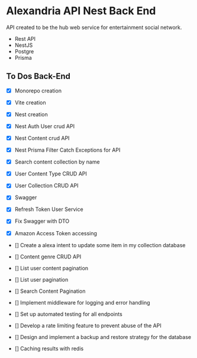 # Alexandria API Nest Back End

API created to be the hub web service for entertainment social network.

- Rest API
- NestJS
- Postgre
- Prisma

## To Dos Back-End

- [x] Monorepo creation

- [x] Vite creation

- [x] Nest creation

- [x] Nest Auth User crud API

- [x] Nest Content crud API

- [x] Nest Prisma Filter Catch Exceptions for API

- [x] Search content collection by name

- [x] User Content Type CRUD API

- [x] User Collection CRUD API

- [x] Swagger

- [x] Refresh Token User Service

- [x] Fix Swagger with DTO

- [x] Amazon Access Token accessing

- [] Create a alexa intent to update some item in my collection database

- [] Content genre CRUD API

- [] List user content pagination

- [] List user pagination

- [] Search Content Pagination

- [] Implement middleware for logging and error handling

- [] Set up automated testing for all endpoints

- [] Develop a rate limiting feature to prevent abuse of the API

- [] Design and implement a backup and restore strategy for the database

- [] Caching results with redis
